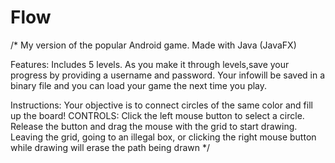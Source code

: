 # Flow
/*
My version of the popular Android game. Made with Java (JavaFX)

Features:
Includes 5 levels. As you make it through levels,save
your progress by providing a username and
password. Your infowill be saved in 
a binary file and you can load your game
the next time you play.


Instructions:
Your objective is to connect circles of the same color and fill up the board!
CONTROLS: Click the left mouse button to select a circle.
Release the button and drag the mouse with
the grid to start drawing. Leaving the grid, going to an illegal box, 
or clicking the right  mouse button while
drawing will erase the path being drawn
*/
